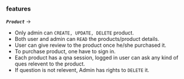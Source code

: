 ### features

**_`Product`_** ->

- Only admin can `CREATE, UPDATE, DELETE` product.
- Both user and admin can `READ` the products/product details.
- User can give review to the product once he/she purchased it.
- To purchase product, one have to sign in.
- Each product has a qna session, logged in user can ask any kind of ques relevent to the product.
- If question is not relevent, Admin has rights to `DELETE` it. 
